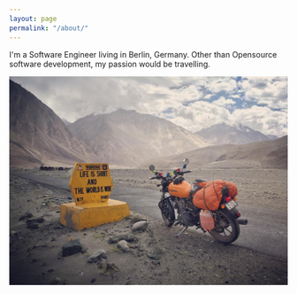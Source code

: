 ```yaml
---
layout: page
permalink: "/about/"
---
```


I'm a Software Engineer living in Berlin, Germany. Other than Opensource software development, my passion would be travelling.

![Himalayas](/images/himalayas.jpeg)

